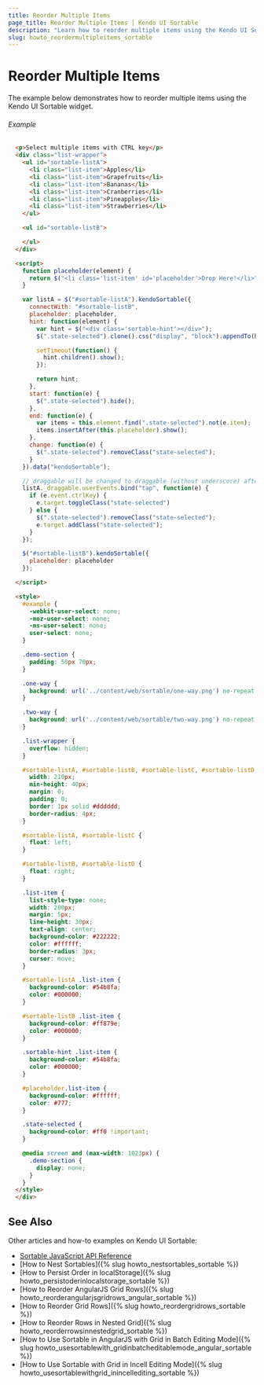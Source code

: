 ```yaml
---
title: Reorder Multiple Items
page_title: Reorder Multiple Items | Kendo UI Sortable
description: "Learn how to reorder multiple items using the Kendo UI Sortable widget."
slug: howto_reordermultipleitems_sortable
---
```


# Reorder Multiple Items

The example below demonstrates how to reorder multiple items using the Kendo UI Sortable widget.

###### Example

```html
  <p>Select multiple items with CTRL key</p>
  <div class="list-wrapper">
    <ul id="sortable-listA">
      <li class="list-item">Apples</li>
      <li class="list-item">Grapefruits</li>
      <li class="list-item">Bananas</li>
      <li class="list-item">Cranberries</li>
      <li class="list-item">Pineapples</li>
      <li class="list-item">Strawberries</li>
    </ul>

    <ul id="sortable-listB">

    </ul>
  </div>

  <script>
    function placeholder(element) {
      return $("<li class='list-item' id='placeholder'>Drop Here!</li>");
    }

    var listA = $("#sortable-listA").kendoSortable({
      connectWith: "#sortable-listB",
      placeholder: placeholder,
      hint: function(element) {
        var hint = $("<div class='sortable-hint'></div>");
        $(".state-selected").clone().css("display", "block").appendTo(hint);

        setTimeout(function() {
          hint.children().show();
        });

        return hint;
      },
      start: function(e) {
        $(".state-selected").hide();
      },
      end: function(e) {
        var items = this.element.find(".state-selected").not(e.item);
        items.insertAfter(this.placeholder).show();
      },
      change: function(e) {
        $(".state-selected").removeClass("state-selected");
      }
    }).data("kendoSortable");

    //_draggable will be changed to draggable (without underscore) after Q3 2015
    listA._draggable.userEvents.bind("tap", function(e) {
      if (e.event.ctrlKey) {
        e.target.toggleClass("state-selected")  
      } else {
        $(".state-selected").removeClass("state-selected");
        e.target.addClass("state-selected");
      }
    });

    $("#sortable-listB").kendoSortable({
      placeholder: placeholder
    });

  </script>

  <style>
    #example {
      -webkit-user-select: none;
      -moz-user-select: none;
      -ms-user-select: none;
      user-select: none;
    }

    .demo-section {
      padding: 50px 70px;
    }

    .one-way {
      background: url('../content/web/sortable/one-way.png') no-repeat 50% 50%;
    }

    .two-way {
      background: url('../content/web/sortable/two-way.png') no-repeat 50% 50%;
    }

    .list-wrapper {
      overflow: hidden;
    }

    #sortable-listA, #sortable-listB, #sortable-listC, #sortable-listD, .sortable-hint {
      width: 210px;
      min-height: 40px;
      margin: 0;
      padding: 0;
      border: 1px solid #dddddd;
      border-radius: 4px;
    }

    #sortable-listA, #sortable-listC {
      float: left;
    }

    #sortable-listB, #sortable-listD {
      float: right;
    }

    .list-item {
      list-style-type: none;
      width: 200px;
      margin: 5px;
      line-height: 30px;
      text-align: center;
      background-color: #222222;
      color: #ffffff;
      border-radius: 3px;
      cursor: move;
    }

    #sortable-listA .list-item {
      background-color: #54b8fa;
      color: #000000;
    }

    #sortable-listB .list-item {
      background-color: #ff879e;
      color: #000000;
    }

    .sortable-hint .list-item {
      background-color: #54b8fa;
      color: #000000;
    }

    #placeholder.list-item {
      background-color: #ffffff;
      color: #777;
    }

    .state-selected {
      background-color: #ff0 !important;
    }

    @media screen and (max-width: 1023px) {
      .demo-section {
        display: none;
      }
    }
  </style>
  </div>
```

## See Also

Other articles and how-to examples on Kendo UI Sortable:

* [Sortable JavaScript API Reference](/api/javascript/ui/sortable)
* [How to Nest Sortables]({% slug howto_nestsortables_sortable %})
* [How to Persist Order in localStorage]({% slug howto_persistoderinlocalstorage_sortable %})
* [How to Reorder AngularJS Grid Rows]({% slug howto_reorderangularjsgridrows_angular_sortable %})
* [How to Reorder Grid Rows]({% slug howto_reordergridrows_sortable %})
* [How to Reorder Rows in Nested Grid]({% slug howto_reorderrowsinnestedgrid_sortable %})
* [How to Use Sortable in AngularJS with Grid in Batch Editing Mode]({% slug howto_usesortablewith_gridinbatcheditablemode_angular_sortable %})
* [How to Use Sortable with Grid in Incell Editing Mode]({% slug howto_usesortablewithgrid_inincellediting_sortable %})

